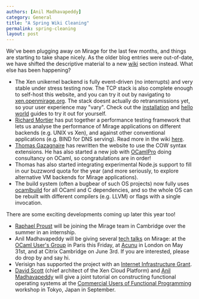 ```yaml
---
authors: [Anil Madhavapeddy]
category: General
title: "A Spring Wiki Cleaning"
permalink: spring-cleaning
layout: post
---
```


We've been plugging away on Mirage for the last few months, and things are starting to take shape nicely. As the older blog entries were out-of-date, we have shifted the descriptive material to a new [wiki](/wiki) section instead. What else has been happening?

* The Xen unikernel backend is fully event-driven (no interrupts) and very stable under stress testing now. The TCP stack is also complete enough to self-host this website, and you can try it out by navigating to [xen.openmirage.org](http://xen.openmirage.org). The stack doesnt actually do retransmissions yet, so your user experience may "vary". Check out the [installation](/wiki/install) and [hello world](/wiki/hello-world) guides to try it out for yourself.
* [Richard Mortier](http://www.cs.nott.ac.uk/~rmm/) has put together a performance testing framework that lets us analyse the performance of Mirage applications on different backends (e.g. UNIX vs Xen), and against other conventional applications (e.g. BIND for DNS serving). Read more in the wiki [here](/wiki/performance).
* [Thomas Gazagnaire](http://gazagnaire.org) has rewritten the website to use the COW syntax extensions. He has also started a new job with [OCamlPro](http://www.ocamlpro.com/) doing consultancy on OCaml, so congratulations are in order!
* Thomas has also started integrating experimental Node.js support to fill in our buzzword quota for the year (and more seriously, to explore alternative VM backends for Mirage applications). 
* The build system (often a bugbear of such OS projects) now fully uses [ocamlbuild](http://brion.inria.fr/gallium/index.php/Ocamlbuild) for all OCaml and C dependencies, and so the whole OS can be rebuilt with different compilers (e.g. LLVM) or flags with a single invocation.

There are some exciting developments coming up later this year too!

* [Raphael Proust](https://github.com/raphael-proust) will be joining the Mirage team in Cambridge over the summer in an internship.
* Anil Madhavapeddy will be giving several [tech talks](/wiki/talks) on Mirage: at the [OCaml User's Group](https://forge.ocamlcore.org/plugins/mediawiki/wiki/ocaml-meeting/index.php/OCamlMeeting2011) in Paris this Friday, at [Acunu](http://acunu.com) in London on May 31st, and at Citrix Cambridge on June 3rd. If you are interested, please do drop by and say hi.
* Verisign has supported the project with an [Internet Infrastructure Grant](http://www.marketwire.com/press-release/Verisign-Announces-Winners-of-Grants-Aimed-at-Strengthening-Internet-Infrastructure-NASDAQ-VRSN-1412893.htm).
* [David Scott](http://dave.recoil.org) (chief architect of the Xen Cloud Platform) and [Anil Madhavapeddy](http://anil.recoil.org) will give a joint tutorial on constructing functional operating systems at the [Commercial Users of Functional Programming](http://cufp.org) workshop in Tokyo, Japan in September.
